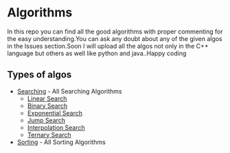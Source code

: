 # Algorithms
In this repo you can find all the good algorithms with proper commenting for the easy understanding.You can ask any doubt about any of the given algos in the Issues section.Soon I will upload all the algos not only in the C++ language but others as well like python and java..Happy coding

## Types of algos
 * [Searching](https://github.com/Satyam-Bhalla/Algorithms/tree/master/Searching) - All Searching Algorithms
   *   [Linear Search](https://github.com/Satyam-Bhalla/Algorithms/blob/master/Searching/Linear_Search.cpp)
   *   [Binary Search](https://github.com/Satyam-Bhalla/Algorithms/blob/master/Searching/Binary_Search.cpp)
   *   [Exponential Search](https://github.com/Satyam-Bhalla/Algorithms/blob/master/Searching/Exponential_Search.cpp)
   *   [Jump Search](https://github.com/Satyam-Bhalla/Algorithms/blob/master/Searching/Jump_Search.cpp)
   *   [Interpolation Search](https://github.com/Satyam-Bhalla/Algorithms/blob/master/Searching/Interpolation_Search.cpp)
   *   [Ternary Search](https://github.com/Satyam-Bhalla/Algorithms/blob/master/Searching/Ternary_Search.cpp)
 * [Sorting](https://github.com/Satyam-Bhalla/Algorithms/tree/master/Sorting) - All Sorting Algorithms